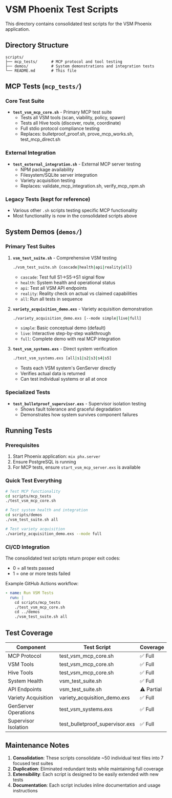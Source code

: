 # VSM Phoenix Test Scripts

This directory contains consolidated test scripts for the VSM Phoenix application.

## Directory Structure

```
scripts/
├── mcp_tests/      # MCP protocol and tool testing
├── demos/          # System demonstrations and integration tests
└── README.md       # This file
```

## MCP Tests (`mcp_tests/`)

### Core Test Suite
- **`test_vsm_mcp_core.sh`** - Primary MCP test suite
  - Tests all VSM tools (scan, viability, policy, spawn)
  - Tests all Hive tools (discover, route, coordinate)
  - Full stdio protocol compliance testing
  - Replaces: bulletproof_proof.sh, prove_mcp_works.sh, test_mcp_direct.sh

### External Integration
- **`test_external_integration.sh`** - External MCP server testing
  - NPM package availability
  - Filesystem/SQLite server integration
  - Variety acquisition testing
  - Replaces: validate_mcp_integration.sh, verify_mcp_npm.sh

### Legacy Tests (kept for reference)
- Various other `.sh` scripts testing specific MCP functionality
- Most functionality is now in the consolidated scripts above

## System Demos (`demos/`)

### Primary Test Suites

1. **`vsm_test_suite.sh`** - Comprehensive VSM testing
   ```bash
   ./vsm_test_suite.sh {cascade|health|api|reality|all}
   ```
   - `cascade`: Test full S1→S5→S1 signal flow
   - `health`: System health and operational status
   - `api`: Test all VSM API endpoints
   - `reality`: Reality check on actual vs claimed capabilities
   - `all`: Run all tests in sequence

2. **`variety_acquisition_demo.exs`** - Variety acquisition demonstration
   ```bash
   ./variety_acquisition_demo.exs [--mode simple|live|full]
   ```
   - `simple`: Basic conceptual demo (default)
   - `live`: Interactive step-by-step walkthrough
   - `full`: Complete demo with real MCP integration

3. **`test_vsm_systems.exs`** - Direct system verification
   ```bash
   ./test_vsm_systems.exs [all|s1|s2|s3|s4|s5]
   ```
   - Tests each VSM system's GenServer directly
   - Verifies actual data is returned
   - Can test individual systems or all at once

### Specialized Tests
- **`test_bulletproof_supervisor.exs`** - Supervisor isolation testing
  - Shows fault tolerance and graceful degradation
  - Demonstrates how system survives component failures

## Running Tests

### Prerequisites
1. Start Phoenix application: `mix phx.server`
2. Ensure PostgreSQL is running
3. For MCP tests, ensure `start_vsm_mcp_server.exs` is available

### Quick Test Everything
```bash
# Test MCP functionality
cd scripts/mcp_tests
./test_vsm_mcp_core.sh

# Test system health and integration
cd scripts/demos
./vsm_test_suite.sh all

# Test variety acquisition
./variety_acquisition_demo.exs --mode full
```

### CI/CD Integration
The consolidated test scripts return proper exit codes:
- 0 = all tests passed
- 1 = one or more tests failed

Example GitHub Actions workflow:
```yaml
- name: Run VSM Tests
  run: |
    cd scripts/mcp_tests
    ./test_vsm_mcp_core.sh
    cd ../demos
    ./vsm_test_suite.sh all
```

## Test Coverage

| Component | Test Script | Coverage |
|-----------|------------|----------|
| MCP Protocol | test_vsm_mcp_core.sh | ✅ Full |
| VSM Tools | test_vsm_mcp_core.sh | ✅ Full |
| Hive Tools | test_vsm_mcp_core.sh | ✅ Full |
| System Health | vsm_test_suite.sh | ✅ Full |
| API Endpoints | vsm_test_suite.sh | ⚠️ Partial |
| Variety Acquisition | variety_acquisition_demo.exs | ✅ Full |
| GenServer Operations | test_vsm_systems.exs | ✅ Full |
| Supervisor Isolation | test_bulletproof_supervisor.exs | ✅ Full |

## Maintenance Notes

1. **Consolidation**: These scripts consolidate ~50 individual test files into 7 focused test suites
2. **Duplication**: Eliminated redundant tests while maintaining full coverage
3. **Extensibility**: Each script is designed to be easily extended with new tests
4. **Documentation**: Each script includes inline documentation and usage instructions